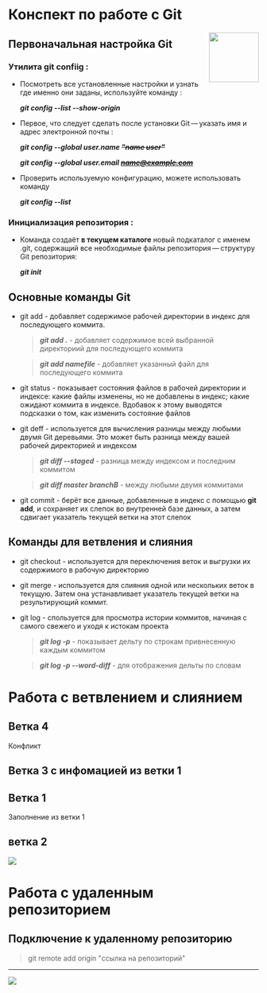 # Конспект по работе с Git
<img align="right" src="https://cdn-icons.flaticon.com/png/512/4494/premium/4494748.png?token=exp=1657717570~hmac=ad225bdcda0f547bfe83ca0ac59b84a5" width="100"> 


## Первоначальная настройка Git
### Утилита git confiig :
 - Посмотреть все установленные настройки и узнать где именно они заданы, используйте команду :
      
      ***git config --list --show-origin***
- Первое, что следует сделать после установки Git — указать имя и адрес электронной почты :
     
     ***git config --global user.name ~~"name user"~~***

    ***git config --global user.email ~~name@example.com~~***


 - Проверить используемую конфигурацию, можете использовать команду
    
    ***git config --list***


### Инициализация репозитория :
- Команда создаёт __в текущем каталоге__ новый подкаталог с именем .git, содержащий все необходимые файлы репозитория — структуру Git репозитория:

    ***git init***

## Основные команды Git
 - git add - добавляет содержимое рабочей директории в индекс для последующего коммита.
    > ***git add .*** - добавляет содержимое всей выбранной директориий для последующего коммита

    > ***git add namefile*** - добавляет указанный файл для последующего коммита

- git status - показывает состояния файлов в рабочей директории и индексе: какие файлы изменены, но не добавлены в индекс; какие ожидают коммита в индексе. Вдобавок к этому выводятся подсказки о том, как изменить состояние файлов

- git deff - используется для вычисления разницы между любыми двумя Git деревьями. Это может быть разница между вашей рабочей директорией и индексом
    > ***git diff --staged*** - разница между индексом и последним коммитом

    > ***git diff master branchB*** - между любыми двумя коммитами

- git commit - берёт все данные, добавленные в индекс с помощью **git add**, и сохраняет их слепок во внутренней базе данных, а затем сдвигает указатель текущей ветки на этот слепок


## Команды для ветвления и слияния
- git checkout - используется для переключения веток и выгрузки их содержимого в рабочую директорию
- git merge - используется для слияния одной или нескольких веток в текущую. Затем она устанавливает указатель текущей ветки на результирующий коммит.
- git log - спользуется для просмотра истории коммитов, начиная с самого свежего и уходя к истокам проекта
    > ***git log -p*** - показывает дельту по строкам привнесенную каждым коммитом

    > ***git log -p --word-diff*** - для отображения дельты по словам
                                     

# Работа с ветвлением и слиянием

## Ветка 4
Конфликт

## Ветка 3 с инфомацией из ветки 1
## Ветка 1
Заполнение из ветки 1







## ветка 2
![](https://i.gifer.com/7h7L.gif)

# Работа с удаленным репозиторием

## Подключение к удаленному репозиторию
>git remote add origin "ссылка на репозиторий"
___
![](https://i.gifer.com/1abF.gif)